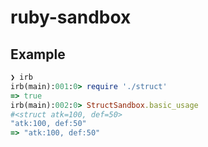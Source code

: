 # ruby-sandbox

## Example

```ruby
❯ irb
irb(main):001:0> require './struct'
=> true
irb(main):002:0> StructSandbox.basic_usage
#<struct atk=100, def=50>
"atk:100, def:50"
=> "atk:100, def:50"
```